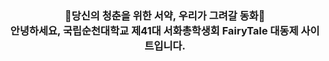 <h3 align="center"">
🌸당신의 청춘을 위한 서약, 우리가 그려갈 동화🌸
<br/>
안녕하세요, 국립순천대학교 제41대 서화총학생회 FairyTale 대동제 사이트입니다.
</h3>
